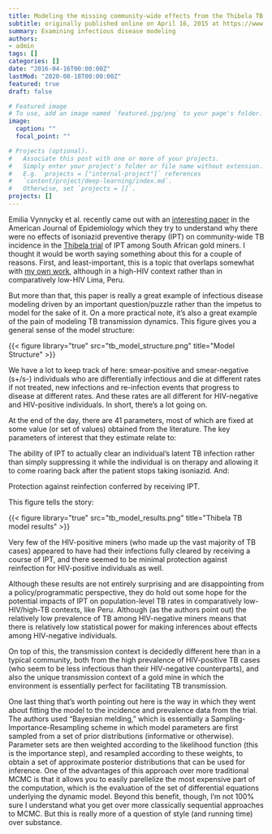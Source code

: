 ```yaml
---
title: Modeling the missing community-wide effects from the Thibela TB trial
subtitle: originally published online on April 16, 2015 at https://www.jonzelner.net/
summary: Examining infectious disease modeling
authors:
- admin
tags: []
categories: []
date: "2016-04-16T00:00:00Z"
lastMod: "2020-08-18T00:00:00Z"
featured: true
draft: false

# Featured image
# To use, add an image named `featured.jpg/png` to your page's folder. 
image:
  caption: ""
  focal_point: ""

# Projects (optional).
#   Associate this post with one or more of your projects.
#   Simply enter your project's folder or file name without extension.
#   E.g. `projects = ["internal-project"]` references 
#   `content/project/deep-learning/index.md`.
#   Otherwise, set `projects = []`.
projects: []
---
```

Emilia Vynnycky et al. recently came out with an [interesting paper](http://aje.oxfordjournals.org/content/181/8/619.abstract) in the American Journal of Epidemiology which they try to understand why there were no effects of isoniazid preventive therapy (IPT) on community-wide TB incidence in the [Thibela trial](http://www.nejm.org/doi/full/10.1056/NEJMoa1214289) of IPT among South African gold miners. I thought it would be worth saying something about this for a couple of reasons. First, and least-important, this is a topic that overlaps somewhat with [my own work](https://www.jonzelner.net/downloads/papers/zelner_ajrccm_2014.pdf), although in a high-HIV context rather than in comparatively low-HIV Lima, Peru.

But more than that, this paper is really a great example of infectious disease modeling driven by an important question/puzzle rather than the impetus to model for the sake of it. On a more practical note, it’s also a great example of the pain of modeling TB transmission dynamics. This figure gives you a general sense of the model structure:

{{< figure library="true" src="tb_model_structure.png" title="Model Structure" >}}

We have a lot to keep track of here: smear-positive and smear-negative (s+/s-) individuals who are differentially infectious and die at different rates if not treated, new infections and re-infection events that progress to disease at different rates. And these rates are all different for HIV-negative and HIV-positive individuals. In short, there’s a lot going on.

At the end of the day, there are 41 parameters, most of which are fixed at some value (or set of values) obtained from the literature. The key parameters of interest that they estimate relate to:

The ability of IPT to actually clear an individual’s latent TB infection rather than simply suppressing it while the individual is on therapy and allowing it to come roaring back after the patient stops taking isoniazid. And:

Protection against reinfection conferred by receiving IPT.

This figure tells the story:

{{< figure library="true" src="tb_model_results.png" title="Thibela TB model results" >}}

Very few of the HIV-positive miners (who made up the vast majority of TB cases) appeared to have had their infections fully cleared by receiving a course of IPT, and there seemed to be minimal protection against reinfection for HIV-positive individuals as well.

Although these results are not entirely surprising and are disappointing from a policy/programmatic perspective, they do hold out some hope for the potential impacts of IPT on population-level TB rates in comparatively low-HIV/high-TB contexts, like Peru. Although (as the authors point out) the relatively low prevalence of TB among HIV-negative miners means that there is relatively low statistical power for making inferences about effects among HIV-negative individuals.

On top of this, the transmission context is decidedly different here than in a typical community, both from the high prevalence of HIV-positive TB cases (who seem to be less infectious than their HIV-negative counterparts), and also the unique transmission context of a gold mine in which the environment is essentially perfect for facilitating TB transmission.

One last thing that’s worth pointing out here is the way in which they went about fitting the model to the incidence and prevalence data from the trial. The authors used “Bayesian melding,” which is essentially a Sampling-Importance-Resampling scheme in which model parameters are first sampled from a set of prior distributions (informative or otherwise). Parameter sets are then weighted according to the likelihood function (this is the importance step), and resampled according to these weights, to obtain a set of approximate posterior distributions that can be used for inference. One of the advantages of this approach over more traditional MCMC is that it allows you to easily parellelize the most expensive part of the computation, which is the evaluation of the set of differential equations underlying the dynamic model. Beyond this benefit, though, I’m not 100% sure I understand what you get over more classically sequential approaches to MCMC. But this is really more of a question of style (and running time) over substance.